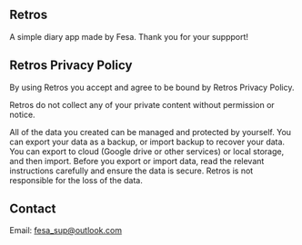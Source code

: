 ## Retros
A simple diary app made by Fesa. Thank you for your suppport!

## Retros Privacy Policy
By using Retros you accept and agree to be bound by Retros Privacy Policy.

Retros do not collect any of your private content without permission or notice.

All of the data you created can be managed and protected by yourself. You can export your data as a backup, or import backup to recover your data. You can export to cloud (Google drive or other services) or local storage, and then import. Before you export or import data, read the relevant instructions carefully and ensure the data is secure. Retros is not responsible for the loss of the data.

## Contact
Email: fesa_sup@outlook.com
